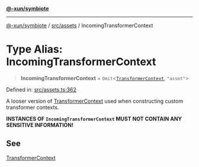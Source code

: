 [**@-xun/symbiote**](../../../README.md)

***

[@-xun/symbiote](../../../README.md) / [src/assets](../README.md) / IncomingTransformerContext

# Type Alias: IncomingTransformerContext

> **IncomingTransformerContext** = `Omit`\<[`TransformerContext`](TransformerContext.md), `"asset"`\>

Defined in: [src/assets.ts:362](https://github.com/Xunnamius/symbiote/blob/090a7857a95973f8ad6febe2e79edda5e1f32856/src/assets.ts#L362)

A looser version of [TransformerContext](TransformerContext.md) used when constructing custom
transformer contexts.

**INSTANCES OF `IncomingTransformerContext` MUST NOT CONTAIN ANY SENSITIVE
INFORMATION!**

## See

[TransformerContext](TransformerContext.md)
